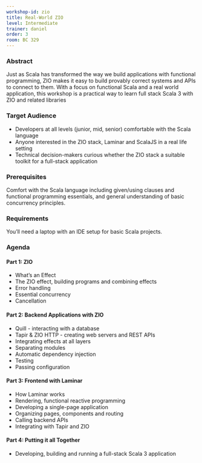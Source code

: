 ```yaml
---
workshop-id: zio
title: Real-World ZIO
level: Intermediate
trainer: daniel
order: 3
room: BC 329
---
```


### Abstract

Just as Scala has transformed the way we build applications with functional programming, ZIO makes it easy to build provably correct systems and APIs to connect to them. With a focus on functional Scala and a real world application, this workshop is a practical way to learn full stack Scala 3 with ZIO and related libraries


### Target Audience

- Developers at all levels (junior, mid, senior) comfortable with the Scala language
- Anyone interested in the ZIO stack, Laminar and ScalaJS in a real life setting
- Technical decision-makers curious whether the ZIO stack a suitable toolkit for a full-stack application


### Prerequisites

Comfort with the Scala language including given/using clauses and functional programming essentials, and general understanding of basic concurrency principles.


### Requirements

You’ll need a laptop with an IDE setup for basic Scala projects.


### Agenda

#### Part 1: ZIO
- What’s an Effect
- The ZIO effect, building programs and combining effects
- Error handling
- Essential concurrency
- Cancellation

#### Part 2: Backend Applications with ZIO
- Quill - interacting with a database
- Tapir & ZIO HTTP - creating web servers and REST APIs
- Integrating effects at all layers
- Separating modules
- Automatic dependency injection
- Testing
- Passing configuration

#### Part 3: Frontend with Laminar
- How Laminar works
- Rendering, functional reactive programming
- Developing a single-page application
- Organizing pages, components and routing
- Calling backend APIs
- Integrating with Tapir and ZIO

#### Part 4: Putting it all Together
- Developing, building and running a full-stack Scala 3 application

